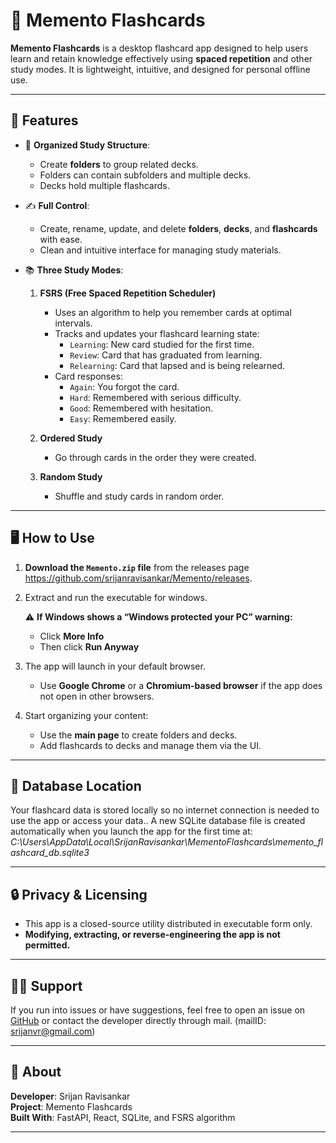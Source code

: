 # 🧠 Memento Flashcards

**Memento Flashcards** is a desktop flashcard app designed to help users learn and retain knowledge effectively using **spaced repetition** and other study modes. It is lightweight, intuitive, and designed for personal offline use.

---

## 🚀 Features

- 📁 **Organized Study Structure**:  
  - Create **folders** to group related decks.
  - Folders can contain subfolders and multiple decks.
  - Decks hold multiple flashcards.

- ✍️ **Full Control**:  
  - Create, rename, update, and delete **folders**, **decks**, and **flashcards** with ease.
  - Clean and intuitive interface for managing study materials.

- 📚 **Three Study Modes**:
  1. **FSRS (Free Spaced Repetition Scheduler)**  
     - Uses an algorithm to help you remember cards at optimal intervals.
     - Tracks and updates your flashcard learning state:
       - `Learning`: New card studied for the first time.
       - `Review`: Card that has graduated from learning.
       - `Relearning`: Card that lapsed and is being relearned.
     - Card responses:
       - `Again`: You forgot the card.
       - `Hard`: Remembered with serious difficulty.
       - `Good`: Remembered with hesitation.
       - `Easy`: Remembered easily.

  2. **Ordered Study**  
     - Go through cards in the order they were created.

  3. **Random Study**  
     - Shuffle and study cards in random order.

---

## 🖥️ How to Use

1. **Download the `Memento.zip` file** from the releases page https://github.com/srijanravisankar/Memento/releases.
2. Extract and run the executable for windows.

   ⚠️ **If Windows shows a “Windows protected your PC” warning:**
   - Click **More Info**
   - Then click **Run Anyway**

3. The app will launch in your default browser.
   - Use **Google Chrome** or a **Chromium-based browser** if the app does not open in other browsers.

4. Start organizing your content:
   - Use the **main page** to create folders and decks.
   - Add flashcards to decks and manage them via the UI.

---

## 📁 Database Location

Your flashcard data is stored locally so no internet connection is needed to use the app or access your data.. A new SQLite database file is created automatically when you launch the app for the first time at:
*C:\Users<YourUsername>\AppData\Local\SrijanRavisankar\MementoFlashcards\memento_flashcard_db.sqlite3*

---

## 🔒 Privacy & Licensing

- This app is a closed-source utility distributed in executable form only.
- **Modifying, extracting, or reverse-engineering the app is not permitted.**

---

## 🙋‍♂️ Support

If you run into issues or have suggestions, feel free to open an issue on [GitHub](https://github.com/your-repo/issues) or contact the developer directly through mail. (mailID: srijanvr@gmail.com)

---

## 📌 About

**Developer**: Srijan Ravisankar  
**Project**: Memento Flashcards  
**Built With**: FastAPI, React, SQLite, and FSRS algorithm

---

